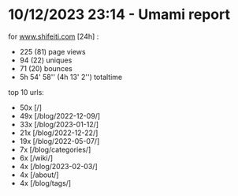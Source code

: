 # 10/12/2023 23:14 - Umami report
for www.shifeiti.com [24h] :

 - 225 (81) page views
 - 94 (22) uniques
 - 71 (20) bounces
 - 5h 54' 58'' (4h 13' 2'') totaltime


top 10 urls:
 - 50x [/]
 - 49x [/blog/2022-12-09/]
 - 33x [/blog/2023-01-12/]
 - 21x [/blog/2022-12-22/]
 - 19x [/blog/2022-05-07/]
 - 7x [/blog/categories/]
 - 6x [/wiki/]
 - 4x [/blog/2023-02-03/]
 - 4x [/about/]
 - 4x [/blog/tags/]


